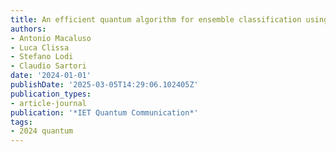```yaml
---
title: An efficient quantum algorithm for ensemble classification using bagging
authors:
- Antonio Macaluso
- Luca Clissa
- Stefano Lodi
- Claudio Sartori
date: '2024-01-01'
publishDate: '2025-03-05T14:29:06.102405Z'
publication_types:
- article-journal
publication: '*IET Quantum Communication*'
tags:
- 2024 quantum
---
```

